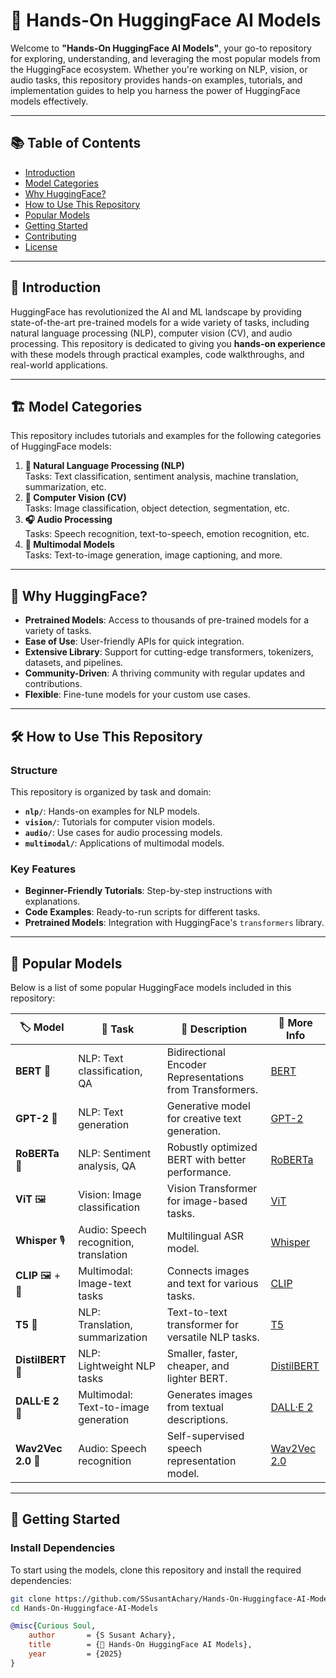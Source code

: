 # 🤗 Hands-On HuggingFace AI Models

Welcome to **"Hands-On HuggingFace AI Models"**, your go-to repository for exploring, understanding, and leveraging the most popular models from the HuggingFace ecosystem. Whether you're working on NLP, vision, or audio tasks, this repository provides hands-on examples, tutorials, and implementation guides to help you harness the power of HuggingFace models effectively.

---

## 📚 Table of Contents

- [Introduction](#introduction)
- [Model Categories](#model-categories)
- [Why HuggingFace?](#why-huggingface)
- [How to Use This Repository](#how-to-use-this-repository)
- [Popular Models](#popular-models)
- [Getting Started](#getting-started)
- [Contributing](#contributing)
- [License](#license)

---

## 🌟 Introduction

HuggingFace has revolutionized the AI and ML landscape by providing state-of-the-art pre-trained models for a wide variety of tasks, including natural language processing (NLP), computer vision (CV), and audio processing. This repository is dedicated to giving you **hands-on experience** with these models through practical examples, code walkthroughs, and real-world applications.

---

## 🏗️ Model Categories

This repository includes tutorials and examples for the following categories of HuggingFace models:

1. **📝 Natural Language Processing (NLP)**  
   Tasks: Text classification, sentiment analysis, machine translation, summarization, etc.
2. **🎨 Computer Vision (CV)**  
   Tasks: Image classification, object detection, segmentation, etc.
3. **🎧 Audio Processing**  
   Tasks: Speech recognition, text-to-speech, emotion recognition, etc.
4. **🧩 Multimodal Models**  
   Tasks: Text-to-image generation, image captioning, and more.

---

## 🤔 Why HuggingFace?

- **Pretrained Models**: Access to thousands of pre-trained models for a variety of tasks.
- **Ease of Use**: User-friendly APIs for quick integration.
- **Extensive Library**: Support for cutting-edge transformers, tokenizers, datasets, and pipelines.
- **Community-Driven**: A thriving community with regular updates and contributions.
- **Flexible**: Fine-tune models for your custom use cases.

---

## 🛠️ How to Use This Repository

### Structure
This repository is organized by task and domain:
- **`nlp/`**: Hands-on examples for NLP models.
- **`vision/`**: Tutorials for computer vision models.
- **`audio/`**: Use cases for audio processing models.
- **`multimodal/`**: Applications of multimodal models.

### Key Features
- **Beginner-Friendly Tutorials**: Step-by-step instructions with explanations.
- **Code Examples**: Ready-to-run scripts for different tasks.
- **Pretrained Models**: Integration with HuggingFace's `transformers` library.

---

## 🚀 Popular Models

Below is a list of some popular HuggingFace models included in this repository:

| 🏷️ **Model**            | 🌟 **Task**                          | 📜 **Description**                                  | 🔗 **More Info**                  |
|--------------------------|---------------------------------------|----------------------------------------------------|------------------------------------|
| **BERT** 🤖             | NLP: Text classification, QA          | Bidirectional Encoder Representations from Transformers. | [BERT](https://huggingface.co/bert) |
| **GPT-2** 📝            | NLP: Text generation                 | Generative model for creative text generation.     | [GPT-2](https://huggingface.co/gpt2) |
| **RoBERTa** 📘          | NLP: Sentiment analysis, QA           | Robustly optimized BERT with better performance.  | [RoBERTa](https://huggingface.co/roberta) |
| **ViT** 🖼️              | Vision: Image classification          | Vision Transformer for image-based tasks.         | [ViT](https://huggingface.co/google/vit-base-patch16-224) |
| **Whisper** 🎙️          | Audio: Speech recognition, translation | Multilingual ASR model.                           | [Whisper](https://huggingface.co/openai/whisper-base) |
| **CLIP** 🖼️ + 📝        | Multimodal: Image-text tasks          | Connects images and text for various tasks.       | [CLIP](https://huggingface.co/openai/clip-vit-base-patch32) |
| **T5** 📜               | NLP: Translation, summarization       | Text-to-text transformer for versatile NLP tasks. | [T5](https://huggingface.co/t5)    |
| **DistilBERT** 🌱       | NLP: Lightweight NLP tasks            | Smaller, faster, cheaper, and lighter BERT.       | [DistilBERT](https://huggingface.co/distilbert-base-uncased) |
| **DALL·E 2** 🎨         | Multimodal: Text-to-image generation   | Generates images from textual descriptions.       | [DALL·E 2](https://openai.com/dall-e-2) |
| **Wav2Vec 2.0** 🌊      | Audio: Speech recognition             | Self-supervised speech representation model.      | [Wav2Vec 2.0](https://huggingface.co/facebook/wav2vec2-large-960h) |

---

## 🏁 Getting Started

### Install Dependencies
To start using the models, clone this repository and install the required dependencies:
```bash
git clone https://github.com/SSusantAchary/Hands-On-Huggingface-AI-Models.git
cd Hands-On-Huggingface-AI-Models
```

```bibtex
@misc{Curious Soul,
    author       = {S Susant Achary},
    title        = {🤗 Hands-On HuggingFace AI Models},
    year         = {2025}
}
```